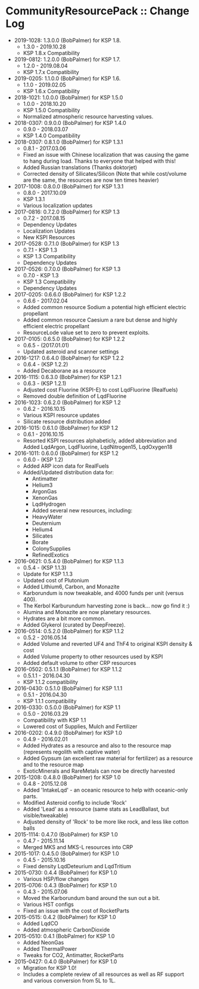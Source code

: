 # CommunityResourcePack :: Change Log

* 2019-1028: 1.3.0.0 (BobPalmer) for KSP 1.8.
	+ 1.3.0 - 2019.10.28
	+ KSP 1.8.x Compatibility
* 2019-0812: 1.2.0.0 (BobPalmer) for KSP 1.7.
	+ 1.2.0 - 2019.08.04
	+ KSP 1.7.x Compatibility
* 2019-0205: 1.1.0.0 (BobPalmer) for KSP 1.6.
	+ 1.1.0 - 2019.02.05
	+ KSP 1.6.x Compatibility
* 2018-1021: 1.0.0.0 (BobPalmer) for KSP 1.5.0
	+ 1.0.0 - 2018.10.20
	+ KSP 1.5.0 Compatibility
	+ Normalized atmospheric resource harvesting values.
* 2018-0307: 0.9.0.0 (BobPalmer) for KSP 1.4.0
	+ 0.9.0 - 2018.03.07
	+ KSP 1.4.0 Compatibility
* 2018-0307: 0.8.1.0 (BobPalmer) for KSP 1.3.1
	+ 0.8.1 - 2017.03.06
	+ Fixed an issue with Chinese localization that was causing the game to hang during load.  Thanks to everyone that helped with this!
	+ Added Russian translations (Thanks doktorjet)
	+ Corrected density of Silicates/Silicon (Note that while cost/volume are the same, the resources are now ten times heavier)
* 2017-1008: 0.8.0.0 (BobPalmer) for KSP 1.3.1
	+ 0.8.0 - 2017.10.09
	+ KSP 1.3.1
	+ Various localization updates
* 2017-0816: 0.7.2.0 (BobPalmer) for KSP 1.3
	+ 0.7.2 - 2017.08.15
	+ Dependency Updates
	+ Localization Updates
	+ New KSPI Resources
* 2017-0528: 0.7.1.0 (BobPalmer) for KSP 1.3
	+ 0.7.1 - KSP 1.3
	+ KSP 1.3 Compatibility
	+ Dependency Updates
* 2017-0526: 0.7.0.0 (BobPalmer) for KSP 1.3
	+ 0.7.0 - KSP 1.3
	+ KSP 1.3 Compatibility
	+ Dependency Updates
* 2017-0205: 0.6.6.0 (BobPalmer) for KSP 1.2.2
	+ 0.6.6 - 2017.02.04
	+ Added common resource Sodium a potential high efficient electric propellant
	+ Added common resource Caesium a rare but dense and highly efficient electric propellant
	+ ResourceLode value set to zero to prevent exploits.
* 2017-0105: 0.6.5.0 (BobPalmer) for KSP 1.2.2
	+ 0.6.5 - (2017.01.01)
	+ Updated asteroid and scanner settings
* 2016-1217: 0.6.4.0 (BobPalmer) for KSP 1.2.2
	+ 0.6.4 - (KSP 1.2.2)
	+ Added Decaborane as a resource
* 2016-1115: 0.6.3.0 (BobPalmer) for KSP 1.2.1
	+ 0.6.3 - (KSP 1.2.1)
	+ Adjusted cost Fluorine  (KSPI-E) to cost LqdFluorine (Realfuels)
	+ Removed double definition of LqdFluorine
* 2016-1023: 0.6.2.0 (BobPalmer) for KSP 1.2
	+ 0.6.2 - 2016.10.15
	+ Various KSPI resource updates
	+ Silicate resource distribution added
* 2016-1015: 0.6.1.0 (BobPalmer) for KSP 1.2
	+ 0.6.1 - 2016.10.15
	+ Resorted KSPI resources alphabeticly, added abbreviation and Added LqdArgon, LqdFluorine, LqdNitrogen15, LqdOxygen18
* 2016-1011: 0.6.0.0 (BobPalmer) for KSP 1.2
	+ 0.6.0 - (KSP 1.2)
	+ Added ARP icon data for RealFuels
	+ Added/Updated distribution data for:
		- Antimatter
		- Helium3
		- ArgonGas
		- XenonGas
		- LqdHydrogen
		- Added several new resources, including:
		- HeavyWater
		- Deuternium
		- Helium4
		- Silicates
		- Borate
		- ColonySupplies
		- RefinedExotics
* 2016-0621: 0.5.4.0 (BobPalmer) for KSP 1.1.3
	+ 0.5.4 - (KSP 1.1.3)
	+ Update for KSP 1.1.3
	+ Updated cost of Plutonium
	+ Added Lithium6, Carbon, and Monazite
	+ Karborundum is now tweakable, and 4000 funds per unit (versus 400).
	+ The Kerbol Karburundum harvesting zone is back... now go find it :)
	+ Alumina and Monazite are now planetary resources.
	+ Hydrates are a bit more common.
	+ Added Glykerol (curated by DeepFreeze).
* 2016-0514: 0.5.2.0 (BobPalmer) for KSP 1.1.2
	+ 0.5.2 - 2016.05.14
	+ Added Volume and reverted UF4 and ThF4 to original KSPI density & cost
	+ Added Volume property to other resources used by KSPI
	+ Added default volume to other CRP resources
* 2016-0502: 0.5.1.1 (BobPalmer) for KSP 1.1.2
	+ 0.5.1.1 - 2016.04.30
	+ KSP 1.1.2 compatibility
* 2016-0430: 0.5.1.0 (BobPalmer) for KSP 1.1.1
	+ 0.5.1 - 2016.04.30
	+ KSP 1.1.1 compatibility
* 2016-0330: 0.5.0.0 (BobPalmer) for KSP 1.1
	+ 0.5.0 - 2016.03.29
	+ Compatibility with KSP 1.1
	+ Lowered cost of Supplies, Mulch and Fertilizer
* 2016-0202: 0.4.9.0 (BobPalmer) for KSP 1.0
	+ 0.4.9 - 2016.02.01
	+ Added Hydrates as a resource and also to the resource map (represents regolith with captive water)
	+ Added Gypsum (an excellent raw material for fertilizer) as a resource and to the resource map
	+ ExoticMinerals and RareMetals can now be directly harvested
* 2015-1208: 0.4.8.0 (BobPalmer) for KSP 1.0
	+ 0.4.8 - 2015.12.08
	+ Added 'IntakeLqd' - an oceanic resource to help with oceanic-only parts.
	+ Modified Asteroid config to include 'Rock'
	+ Added 'Lead' as a resource (same stats as LeadBallast, but visible/tweakable)
	+ Adjusted density of 'Rock' to be more like rock, and less like cotton balls
* 2015-1114: 0.4.7.0 (BobPalmer) for KSP 1.0
	+ 0.4.7 - 2015.11.14
	+ Merged MKS and MKS-L resources into CRP
* 2015-1017: 0.4.5.0 (BobPalmer) for KSP 1.0
	+ 0.4.5 - 2015.10.16
	+ Fixed density LqdDeteurium and LqdTritium
* 2015-0730: 0.4.4 (BobPalmer) for KSP 1.0
	+ Various HSP/flow changes
* 2015-0706: 0.4.3 (BobPalmer) for KSP 1.0
	+ 0.4.3 - 2015.07.06
	+ Moved the Karborundum band around the sun out a bit.
	+ Various HST configs
	+ Fixed an issue with the cost of RocketParts
* 2015-0515: 0.4.2 (BobPalmer) for KSP 1.0
	+ Added LqdCO
	+ Added atmospheric CarbonDioxide
* 2015-0510: 0.4.1 (BobPalmer) for KSP 1.0
	+ Added NeonGas
	+ Added ThermalPower
	+ Tweaks for CO2, Antimatter, RocketParts
* 2015-0427: 0.4.0 (BobPalmer) for KSP 1.0
	+ Migration for KSP 1.0!
	+ Includes a complete review of all resources as well as RF support and various conversion from 5L to 1L.
